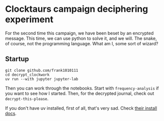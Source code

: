# Clocktaurs campaign deciphering experiment

For the second time this campaign, we have been beset by an encrypted message. This time, we can use python to solve it, and we will. The snake, of course, not the programming language. What am I, some sort of wizard?

## Startup

```
git clone github.com/frank1010111
cd decrypt_clockwork
uv run --with jupyter jupyter-lab
```

Then you can work through the notebooks. Start with `frequency-analysis` if you want to see how I started. Then, for the decrypted journal, check out `decrypt-this-please`.

If you don't have uv installed, first of all, that's very sad. Check [their install docs](https://docs.astral.sh/uv/getting-started/installation/).